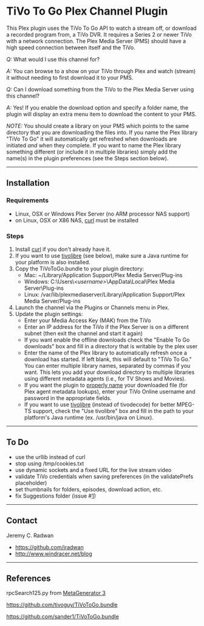 # TiVo To Go Plex Channel Plugin

This Plex plugin uses the TiVo To Go API to watch a stream off, or download a recorded program from, a TiVo DVR. It requires a Series 2 or newer TiVo with a network connection. The Plex Media Server (PMS) should have a high speed connection between itself and the TiVo.

_Q:_ What would I use this channel for?

_A:_ You can browse to a show on your TiVo through Plex and watch (stream) it without needing to first download it to your PMS.

_Q:_ Can I download something from the TiVo to the Plex Media Server using this channel?

_A:_ Yes! If you enable the download option and specify a folder name, the plugin will display an extra menu item to download the content to your PMS.

   _NOTE:_ You should create a library on your PMS which points to the same directory that you are downloading the files into. If you name the Plex library "TiVo To Go" it will automatically get refreshed when downloads are initiated _and_ when they complete. If
   you want to name the Plex library something different (or include it in multiple libraries) simply add the name(s) in the plugin preferences (see the Steps section below).

- - -
## Installation

### Requirements

- Linux, OSX or Windows Plex Server (no ARM processor NAS support)
- on Linux, OSX or X86 NAS, [curl](https://curl.haxx.se/) must be installed

### Steps

1.  Install [curl](https://curl.haxx.se/) if you don't already have it. 
2.  If you want to use [tivolibre](https://github.com/fflewddur/tivolibre) (see below), make sure a Java runtime for your platform is also installed.
3.  Copy the TiVoToGo.bundle to your plugin directory:
    * Mac: ~/Library/Application Support/Plex Media Server/Plug-ins
    * Windows: C:\Users\\_&lt;username&gt;_\AppData\Local\Plex Media Server\Plug-ins
    * Linux: /var/lib/plexmediaserver/Library/Application Support/Plex Media Server/Plug-ins
4.  Launch the channel via the Plugins or Channels menu in Plex.
5.  Update the plugin settings:
    * Enter your Media Access Key (MAK) from the TiVo
    * Enter an IP address for the TiVo if the Plex Server is on a different subnet (then exit the channel and start it again)
    * If you want enable the offline downloads check the "Enable To Go downloads" box and fill in a directory that is writable by the plex user
    * Enter the name of the Plex library to automatically refresh once a download has started. If left blank, this will default to "TiVo To Go." You can enter multiple library names, separated by commas if you want. This lets you add your download directory to multiple libraries using different metadata agents (i.e., for TV Shows and Movies).
    * If you want the plugin to [properly name](https://support.plex.tv/articles/200220687-naming-series-season-based-tv-shows/) your downloaded file (for Plex agent metadata lookups), enter your TiVo Online username and password in the appropriate fields. 
    * If you want to use [tivolibre](https://github.com/fflewddur/tivolibre) (instead of tivodecode) for better MPEG-TS support, check the "Use tivolibre" box and fill in the path to your platform's Java runtime (ex. /usr/bin/java on Linux).

- - -
## To Do

- use the urllib instead of curl
- stop using /tmp/cookies.txt
- use dynamic sockets and a fixed URL for the live stream video
- validate TiVo credentials when saving preferences (in the validatePrefs placeholder)
- set thumbnails for folders, episodes, download action, etc.
- fix Suggestions folder (issue #[1](https://github.com/jradwan/TiVoToGo.bundle/issues/1))

- - -
## Contact

Jeremy C. Radwan

- https://github.com/jradwan
- http://www.windracer.net/blog

- - -
## References

rpcSearch125.py from [MetaGenerator 3](https://pytivo.sourceforge.io/forum/metagenerator-version-3-t1786.html)

https://github.com/tivoguy/TiVoToGo.bundle

https://github.com/sander1/TiVoToGo.bundle
